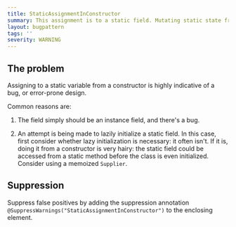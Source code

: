 ```yaml
---
title: StaticAssignmentInConstructor
summary: This assignment is to a static field. Mutating static state from a constructor is highly error-prone.
layout: bugpattern
tags: ''
severity: WARNING
---
```


<!--
*** AUTO-GENERATED, DO NOT MODIFY ***
To make changes, edit the @BugPattern annotation or the explanation in docs/bugpattern.
-->


## The problem
Assigning to a static variable from a constructor is highly indicative of a bug,
or error-prone design.

Common reasons are:

1.  The field simply should be an instance field, and there's a bug.

2.  An attempt is being made to lazily initialize a static field. In this case,
    first consider whether lazy initialization is necessary: it often isn't. If
    it is, doing it from a constructor is very hairy: the static field could be
    accessed from a static method before the class is even initialized. Consider
    using a memoized `Supplier`.

## Suppression
Suppress false positives by adding the suppression annotation `@SuppressWarnings("StaticAssignmentInConstructor")` to the enclosing element.

